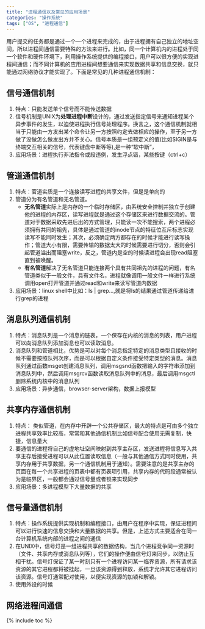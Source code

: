 ```yaml
---
title: "进程通信以及常见的应用场景"
categories: "操作系统"
tags: ["OS", "进程通信"]
---
```


用户提交的任务都是通过一个一个进程来完成的，由于进程拥有自己独立的地址空间，所以进程间通信需要特殊的方法来进行。比如，同一个计算机内的进程处于同一个软件和硬件环境下，利用操作系统提供的编程接口，用户可以很方便的实现进程间通信；而不同计算机的应用进程间想要通信来实现数据共享和信息交换，就只能通过网络协议才能实现了。下面是常见的几种进程通信机制：

## 信号通信机制

1. 特点：只能发送单个信号而不能传送数据
2. 信号机制是UNIX为**处理进程中断**设计的，通过发送指定信号来通知进程某个异步事件的发生，以迫使进程执行信号处理程序。换言之，这个通信机制就相当于只能由一方发出某个命令让另一方按照约定去做相应的操作，至于另一方做了没做怎么做发出方并不关心。信号本质是一组预定义的值(比如SIGIN是与终端交互相关的信号，代表键盘中断等等),是一种“软中断”，
3. 应用场景：进程执行非法指令或段违例，发生浮点错，某些按键（ctrl+c）

## 管道通信机制

1. 特点：官道实质是一个连接读写进程的共享文件，但是是单向的
2. 管道分为有名管道和无名管道。
    - **无名管道**实际上是内存的一个临时存储区，由系统安全控制并独立于创建他的进程的内存区，读写进程就是通过这个存储区来进行数据交流的。管道对于数据采取先进后出的方式管理，只能读一次不能搜索，两个进程必须拥有共同的祖先，具体是通过管道的inode节点的特征位互斥标志实现读写不能同时发生；其次，必须确定两方都存在的时候才能进行读写操作；管道大小有限，需要传输的数据太大的时候需要进行切分，否则会引起管道溢出而阻塞write，反之，管道内是空的时候读进程会出现read阻塞直到被唤醒。
    - **有名管道**解决了无名管道只能连接两个具有共同祖先的进程的问题，有名管道类似于一般文件，具有文件名，进程就像调用一般文件一样进行系统调用open打开管道并通过read和write来读写管道内数据
3. 应用场景：linux shell中比如：ls \| grep...,就是将ls的结果通过管道传递给进行grep的进程

## 消息队列通信机制
1. 特点：消息队列是一个消息的链表，一个保存在内核的消息的列表，用户进程可以向消息队列添加消息也可以读取消息。
2. 消息队列和管道相比，优势是可以对每个消息指定特定的消息类型且接收的时候不需要按照队列次序，而是可以根据自定义条件接受特定类型的消息。消息队列通过函数msget创建消息队列，调用msgsnd函数把输入的字符串添加到消息队列中，然后调用msgrcv函数读取消息队列中的消息，最后调用msgctl删除系统内核中的消息队列
3. 应用场景：异步通信，browser-server架构，数据上报模型


## 共享内存通信机制

1. 特点： 类似管道，在内存中开辟一个公共存储区，最大的特点是可由多个独立进程共享效率比较高，常常和其他通信机制比如信号配合使用无需复制，快捷，信息量大
2. 要通信的进程将自己的虚地址空间映射到共享主存区，发送进程将信息写入共享主存后接受进程可以从此位置读取信息（一般与其他通信方式同时使用，共享内存用于共享数据，另一个通信机制用于通知）。需要注意的是共享主存的页面在每一个共享进程的页表中都有页表项引用，共享内存的代码段通常被认为是临界区，一般都会通过信号量或者锁来实现同步
3. 应用场景：多进程模型下大量数据的共享

## 信号量通信机制
1. 特点：操作系统提供实现机制和编程接口，由用户在程序中实现，保证进程间可以进行快速的信息交换和大量数据的共享。但是，上述方式主要适合在同一台计算机系统内部的进程之间的通信
2. 在UNIX中，信号灯是一组进程共享的数据结构，当几个进程竞争同一资源时（文件、共享内存或消息队列等），它们的操作便由信号灯来同步，以防止互相干扰。信号灯保证了某一时刻只有一个进程访问某一临界资源，所有请求该资源的其它进程都将被挂起，一旦该资源得到释放，系统才允许其它进程访问该资源。信号灯通常配对使用，以便实现资源的加锁和解锁。
3. 使用外设的时候


## 网络进程间通信


{% include toc %}